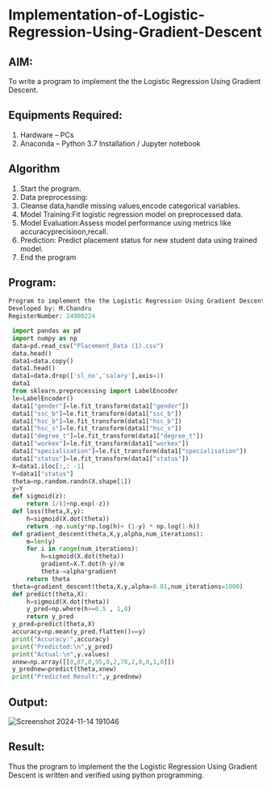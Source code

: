 # Implementation-of-Logistic-Regression-Using-Gradient-Descent

## AIM:
To write a program to implement the the Logistic Regression Using Gradient Descent.

## Equipments Required:
1. Hardware – PCs
2. Anaconda – Python 3.7 Installation / Jupyter notebook

## Algorithm
1. Start the program.
 2. Data preprocessing:
 3. Cleanse data,handle missing values,encode categorical variables.
 4. Model Training:Fit logistic regression model on preprocessed data.
 5. Model Evaluation:Assess model performance using metrics like accuracyprecisioon,recall.
 6. Prediction: Predict placement status for new student data using trained model.
 7. End the program

## Program:
```python
Program to implement the the Logistic Regression Using Gradient Descent.
Developed by: M.Chandru
RegisterNumber: 24900224
```
```python
 import pandas as pd
 import numpy as np
 data=pd.read_csv("Placement_Data (1).csv")
 data.head()
 data1=data.copy()
 data1.head()
 data1=data.drop(['sl_no','salary'],axis=1)
 data1
 from sklearn.preprocessing import LabelEncoder
 le=LabelEncoder()
 data1["gender"]=le.fit_transform(data1["gender"])
 data1["ssc_b"]=le.fit_transform(data1["ssc_b"])
 data1["hsc_b"]=le.fit_transform(data1["hsc_b"])
 data1["hsc_s"]=le.fit_transform(data1["hsc_s"])
 data1["degree_t"]=le.fit_transform(data1["degree_t"])
 data1["workex"]=le.fit_transform(data1["workex"])
 data1["specialisation"]=le.fit_transform(data1["specialisation"])
 data1["status"]=le.fit_transform(data1["status"])
 X=data1.iloc[:,: -1]
 Y=data1["status"]
 theta=np.random.randn(X.shape[1])
 y=Y
 def sigmoid(z):
     return 1/(1+np.exp(-z))
 def loss(theta,X,y):
     h=sigmoid(X.dot(theta))
     return -np.sum(y*np.log(h)+ (1-y) * np.log(1-h))
 def gradient_descent(theta,X,y,alpha,num_iterations):
     m=len(y)
     for i in range(num_iterations):
         h=sigmoid(X.dot(theta))
         gradient=X.T.dot(h-y)/m
         theta-=alpha*gradient
     return theta
 theta=gradient_descent(theta,X,y,alpha=0.01,num_iterations=1000)
 def predict(theta,X):
     h=sigmoid(X.dot(theta))
     y_pred=np.where(h>=0.5 , 1,0)
     return y_pred
 y_pred=predict(theta,X)
 accuracy=np.mean(y_pred.flatten()==y)
 print("Accuracy:",accuracy)
 print("Predicted:\n",y_pred)
 print("Actual:\n",y.values)
 xnew=np.array([[0,87,0,95,0,2,78,2,0,0,1,0]])
 y_prednew=predict(theta,xnew)
 print("Predicted Result:",y_prednew)
```
## Output:

![Screenshot 2024-11-14 191046](https://github.com/user-attachments/assets/4dbeeeb4-5c03-43ab-b932-19d4e8b76c02)


## Result:
Thus the program to implement the the Logistic Regression Using Gradient Descent is written and verified using python programming.

